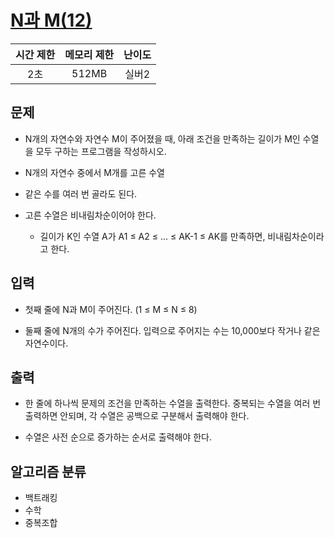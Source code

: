 # [N과 M(12)](https://www.acmicpc.net/problem/15666)

|시간 제한|메모리 제한|난이도|
|:-------:|:---------:|:---:|
|2초|512MB|실버2|

## 문제
- N개의 자연수와 자연수 M이 주어졌을 때, 아래 조건을 만족하는 길이가 M인 수열을 모두 구하는 프로그램을 작성하시오.

- N개의 자연수 중에서 M개를 고른 수열
- 같은 수를 여러 번 골라도 된다.
- 고른 수열은 비내림차순이어야 한다.
    - 길이가 K인 수열 A가 A1 ≤ A2 ≤ ... ≤ AK-1 ≤ AK를 만족하면, 비내림차순이라고 한다.

## 입력
- 첫째 줄에 N과 M이 주어진다. (1 ≤ M ≤ N ≤ 8)

- 둘째 줄에 N개의 수가 주어진다. 입력으로 주어지는 수는 10,000보다 작거나 같은 자연수이다.

## 출력
- 한 줄에 하나씩 문제의 조건을 만족하는 수열을 출력한다. 중복되는 수열을 여러 번 출력하면 안되며, 각 수열은 공백으로 구분해서 출력해야 한다.

- 수열은 사전 순으로 증가하는 순서로 출력해야 한다.

## 알고리즘 분류
- 백트래킹
- 수학
- 중복조합